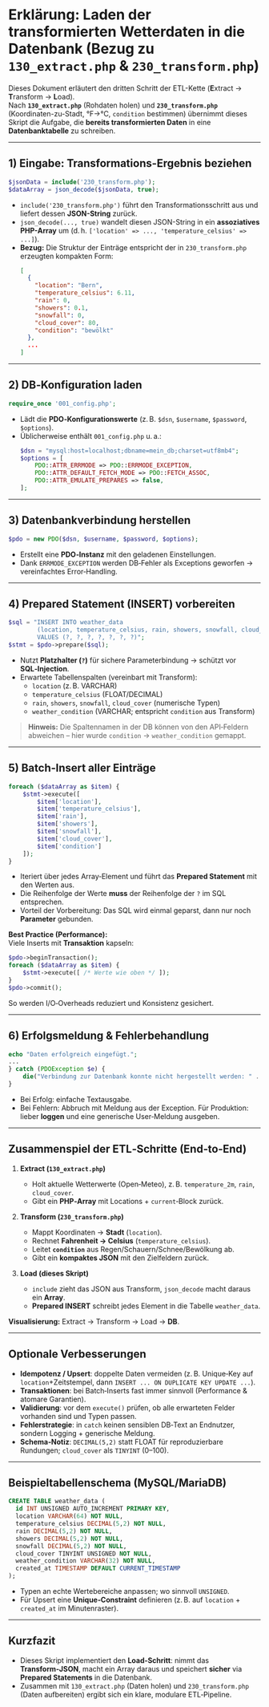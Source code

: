 # Erklärung: Laden der transformierten Wetterdaten in die Datenbank (Bezug zu `130_extract.php` & `230_transform.php`)

Dieses Dokument erläutert den dritten Schritt der ETL-Kette (**E**xtract → **T**ransform → **L**oad).  
Nach **`130_extract.php`** (Rohdaten holen) und **`230_transform.php`** (Koordinaten-zu-Stadt, °F→°C, `condition` bestimmen) übernimmt dieses Skript die Aufgabe, die **bereits transformierten Daten** in eine **Datenbanktabelle** zu schreiben.

---

## 1) Eingabe: Transformations-Ergebnis beziehen
```php
$jsonData = include('230_transform.php');
$dataArray = json_decode($jsonData, true);
```
- `include('230_transform.php')` führt den Transformationsschritt aus und liefert dessen **JSON-String** zurück.  
- `json_decode(..., true)` wandelt diesen JSON-String in ein **assoziatives PHP-Array** um (d. h. `['location' => ..., 'temperature_celsius' => ...]`).  
- **Bezug:** Die Struktur der Einträge entspricht der in `230_transform.php` erzeugten kompakten Form:  
  ```json
  [
    {
      "location": "Bern",
      "temperature_celsius": 6.11,
      "rain": 0,
      "showers": 0.1,
      "snowfall": 0,
      "cloud_cover": 80,
      "condition": "bewölkt"
    },
    ...
  ]
  ```

---

## 2) DB‑Konfiguration laden
```php
require_once '001_config.php';
```
- Lädt die **PDO‑Konfigurationswerte** (z. B. `$dsn`, `$username`, `$password`, `$options`).  
- Üblicherweise enthält `001_config.php` u. a.:  
  ```php
  $dsn = "mysql:host=localhost;dbname=mein_db;charset=utf8mb4";
  $options = [
      PDO::ATTR_ERRMODE => PDO::ERRMODE_EXCEPTION,
      PDO::ATTR_DEFAULT_FETCH_MODE => PDO::FETCH_ASSOC,
      PDO::ATTR_EMULATE_PREPARES => false,
  ];
  ```

---

## 3) Datenbankverbindung herstellen
```php
$pdo = new PDO($dsn, $username, $password, $options);
```
- Erstellt eine **PDO‑Instanz** mit den geladenen Einstellungen.  
- Dank `ERRMODE_EXCEPTION` werden DB‑Fehler als Exceptions geworfen → vereinfachtes Error‑Handling.

---

## 4) Prepared Statement (INSERT) vorbereiten
```php
$sql = "INSERT INTO weather_data
        (location, temperature_celsius, rain, showers, snowfall, cloud_cover, weather_condition)
        VALUES (?, ?, ?, ?, ?, ?, ?)";
$stmt = $pdo->prepare($sql);
```
- Nutzt **Platzhalter (`?`)** für sichere Parameterbindung → schützt vor **SQL‑Injection**.  
- Erwartete Tabellenspalten (vereinbart mit Transform):  
  - `location` (z. B. VARCHAR)  
  - `temperature_celsius` (FLOAT/DECIMAL)  
  - `rain`, `showers`, `snowfall`, `cloud_cover` (numerische Typen)  
  - `weather_condition` (VARCHAR; entspricht `condition` aus Transform)

> **Hinweis:** Die Spaltennamen in der DB können von den API‑Feldern abweichen – hier wurde `condition` → `weather_condition` gemappt.

---

## 5) Batch‑Insert aller Einträge
```php
foreach ($dataArray as $item) {
    $stmt->execute([
        $item['location'],
        $item['temperature_celsius'],
        $item['rain'],
        $item['showers'],
        $item['snowfall'],
        $item['cloud_cover'],
        $item['condition']
    ]);
}
```
- Iteriert über jedes Array‑Element und führt das **Prepared Statement** mit den Werten aus.  
- Die Reihenfolge der Werte **muss** der Reihenfolge der `?` im SQL entsprechen.  
- Vorteil der Vorbereitung: Das SQL wird einmal geparst, dann nur noch **Parameter** gebunden.

**Best Practice (Performance):**  
Viele Inserts mit **Transaktion** kapseln:
```php
$pdo->beginTransaction();
foreach ($dataArray as $item) {
    $stmt->execute([ /* Werte wie oben */ ]);
}
$pdo->commit();
```
So werden I/O‑Overheads reduziert und Konsistenz gesichert.

---

## 6) Erfolgsmeldung & Fehlerbehandlung
```php
echo "Daten erfolgreich eingefügt.";
...
} catch (PDOException $e) {
    die("Verbindung zur Datenbank konnte nicht hergestellt werden: " . $e->getMessage());
}
```
- Bei Erfolg: einfache Textausgabe.  
- Bei Fehlern: Abbruch mit Meldung aus der Exception. Für Produktion: lieber **loggen** und eine generische User‑Meldung ausgeben.

---

## Zusammenspiel der ETL‑Schritte (End‑to‑End)

1) **Extract (`130_extract.php`)**  
   - Holt aktuelle Wetterwerte (Open‑Meteo), z. B. `temperature_2m`, `rain`, `cloud_cover`.  
   - Gibt ein **PHP‑Array** mit Locations + `current`‑Block zurück.

2) **Transform (`230_transform.php`)**  
   - Mappt Koordinaten → **Stadt** (`location`).  
   - Rechnet **Fahrenheit → Celsius** (`temperature_celsius`).  
   - Leitet **`condition`** aus Regen/Schauern/Schnee/Bewölkung ab.  
   - Gibt ein **kompaktes JSON** mit den Zielfeldern zurück.

3) **Load (dieses Skript)**  
   - `include` zieht das JSON aus Transform, `json_decode` macht daraus ein **Array**.  
   - **Prepared INSERT** schreibt jedes Element in die Tabelle `weather_data`.

**Visualisierung:** Extract → Transform → Load → **DB**.

---

## Optionale Verbesserungen

- **Idempotenz / Upsert**: doppelte Daten vermeiden (z. B. Unique‑Key auf `location`+Zeitstempel, dann `INSERT ... ON DUPLICATE KEY UPDATE ...`).  
- **Transaktionen**: bei Batch‑Inserts fast immer sinnvoll (Performance & atomare Garantien).  
- **Validierung**: vor dem `execute()` prüfen, ob alle erwarteten Felder vorhanden sind und Typen passen.  
- **Fehlerstrategie**: in `catch` keinen sensiblen DB‑Text an Endnutzer, sondern Logging + generische Meldung.  
- **Schema‑Notiz**: `DECIMAL(5,2)` statt FLOAT für reproduzierbare Rundungen; `cloud_cover` als `TINYINT` (0–100).

---

## Beispieltabellenschema (MySQL/MariaDB)

```sql
CREATE TABLE weather_data (
  id INT UNSIGNED AUTO_INCREMENT PRIMARY KEY,
  location VARCHAR(64) NOT NULL,
  temperature_celsius DECIMAL(5,2) NOT NULL,
  rain DECIMAL(5,2) NOT NULL,
  showers DECIMAL(5,2) NOT NULL,
  snowfall DECIMAL(5,2) NOT NULL,
  cloud_cover TINYINT UNSIGNED NOT NULL,
  weather_condition VARCHAR(32) NOT NULL,
  created_at TIMESTAMP DEFAULT CURRENT_TIMESTAMP
);
```
- Typen an echte Wertebereiche anpassen; wo sinnvoll `UNSIGNED`.  
- Für Upsert eine **Unique‑Constraint** definieren (z. B. auf `location` + `created_at` im Minutenraster).

---

## Kurzfazit
- Dieses Skript implementiert den **Load‑Schritt**: nimmt das **Transform‑JSON**, macht ein Array daraus und speichert **sicher** via **Prepared Statements** in die Datenbank.  
- Zusammen mit `130_extract.php` (Daten holen) und `230_transform.php` (Daten aufbereiten) ergibt sich ein klare, modulare ETL‑Pipeline.
